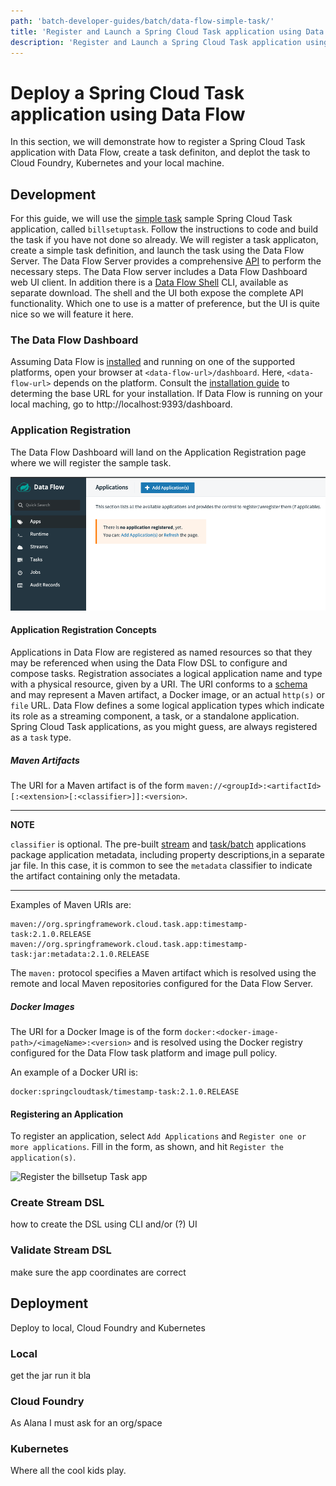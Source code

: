 ```yaml
---
path: 'batch-developer-guides/batch/data-flow-simple-task/'
title: 'Register and Launch a Spring Cloud Task application using Data Flow'
description: 'Register and Launch a Spring Cloud Task application using Data Flow'
---
```


# Deploy a Spring Cloud Task application using Data Flow

In this section, we will demonstrate how to register a Spring Cloud Task application with Data Flow, create a task definiton, and deplot the task to Cloud Foundry, Kubernetes and your local machine.

## Development

For this guide, we will use the [simple task](batch-developer-guides/batch/simple-task) sample Spring Cloud Task application, called `billsetuptask`.
Follow the instructions to code and build the task if you have not done so already.
We will register a task applicaton, create a simple task definition, and launch the task using the Data Flow Server.
The Data Flow Server provides a comprehensive [API](http://docs.spring.io/spring-cloud-dataflow/docs/current/reference/htmlsingle/#api-guide) to perform the necessary steps.
The Data Flow server includes a Data Flow Dashboard web UI client. In addition there is a [Data Flow Shell](http://docs.spring.io/spring-cloud-dataflow/docs/current/reference/htmlsingle/#shell) CLI, available as separate download.
The shell and the UI both expose the complete API functionality.
Which one to use is a matter of preference, but the UI is quite nice so we will feature it here.

### The Data Flow Dashboard

Assuming Data Flow is [installed](installation/) and running on one of the supported platforms, open your browser at `<data-flow-url>/dashboard`. Here, `<data-flow-url>` depends on the platform. Consult the [installation guide](/installation) to determing the base URL for your installation. If Data Flow is running on your local maching, go to http://localhost:9393/dashboard.

### Application Registration

The Data Flow Dashboard will land on the Application Registration page where we will register the sample task.

![Add an application](images/SCDF-add-applications.png)

#### Application Registration Concepts

Applications in Data Flow are registered as named resources so that they may be referenced when using the Data Flow DSL to configure and compose tasks.
Registration associates a logical application name and type with a physical resource, given by a URI.
The URI conforms to a [schema](http://docs.spring.io/spring-cloud-dataflow/docs/current/reference/htmlsingle/#spring-cloud-dataflow-register-stream-apps) and may represent a Maven artifact, a Docker image, or an actual `http(s)` or `file` URL.
Data Flow defines a some logical application types which indicate its role as a streaming component, a task, or a standalone application.
Spring Cloud Task applications, as you might guess, are always registered as a `task` type.

##### Maven Artifacts

The URI for a Maven artifact is of the form `maven://<groupId>:<artifactId>[:<extension>[:<classifier>]]:<version>`.

---

**NOTE**

`classifier` is optional.
The pre-built [stream](http://cloud.spring.io/spring-cloud-stream-app-starters/) and [task/batch](http://cloud.spring.io/spring-cloud-task-app-starters/) applications package application metadata, including property descriptions,in a separate jar file.
In this case, it is common to see the `metadata` classifier to indicate the artifact containing only the metadata.

---

Examples of Maven URIs are:

```
maven://org.springframework.cloud.task.app:timestamp-task:2.1.0.RELEASE
maven://org.springframework.cloud.task.app:timestamp-task:jar:metadata:2.1.0.RELEASE
```

The `maven:` protocol specifies a Maven artifact which is resolved using the remote and local Maven repositories configured for the Data Flow Server.

##### Docker Images

The URI for a Docker Image is of the form `docker:<docker-image-path>/<imageName>:<version>` and is resolved using the Docker registry configured for the Data Flow task platform and image pull policy.

An example of a Docker URI is:

```
docker:springcloudtask/timestamp-task:2.1.0.RELEASE
```

#### Registering an Application

To register an application, select `Add Applications` and `Register one or more applications`. Fill in the form, as shown, and hit `Register the application(s)`.

![Register the billsetup Task app](images/SCDF-register-maven-task-application.png)

### Create Stream DSL

how to create the DSL using CLI and/or (?) UI

### Validate Stream DSL

make sure the app coordinates are correct

## Deployment

Deploy to local, Cloud Foundry and Kubernetes

### Local

get the jar run it bla

### Cloud Foundry

As Alana I must ask for an org/space

### Kubernetes

Where all the cool kids play.
